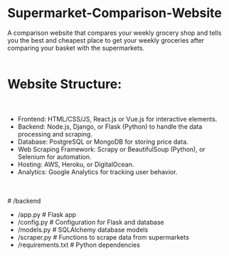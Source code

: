 # Supermarket-Comparison-Website
A comparison website that compares your weekly grocery shop and tells you the best and cheapest place to get your weekly groceries after comparing your basket with the supermarkets.<br></br>
# Website Structure:<br></br>
<ul>
<li>Frontend: HTML/CSS/JS, React.js or Vue.js for interactive elements.</li>
<li>Backend: Node.js, Django, or Flask (Python) to handle the data processing and scraping.</li>
<li>Database: PostgreSQL or MongoDB for storing price data.</li>
<li>Web Scraping Framework: Scrapy or BeautifulSoup (Python), or Selenium for automation.</li>
<li>Hosting: AWS, Heroku, or DigitalOcean.</li>
<li>Analytics: Google Analytics for tracking user behavior.</li>
</ul>
<br></br>
# /backend
<ul>
    <li>/app.py             # Flask app</li>
    <li>/config.py          # Configuration for Flask and database</li>
    <li>/models.py          # SQLAlchemy database models</li>
    <li>/scraper.py         # Functions to scrape data from supermarkets</li>
    <li>/requirements.txt   # Python dependencies</li>
</ul>
